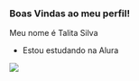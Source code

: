 ### Boas Vindas ao meu perfil! 

Meu nome é Talita Silva
- Estou estudando na Alura

![](https://i.pinimg.com/originals/be/f2/5e/bef25eaf110f56b6eeba7659f8eefc1e.gif)
